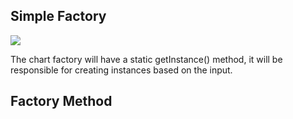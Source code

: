 ## Simple Factory  

![](https://github.com/adrrrrrrrian/notes/blob/master/Java/Design%20Patterns/Simple%20Factory.PNG)

The chart factory will have a static getInstance() method, it will be responsible for creating instances based on the input.



## Factory Method  

![]()
